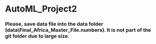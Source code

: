 # AutoML_Project2

### Please, save data file into the data folder (data\Final_Africa_Master_File.numbers). It is not part of the git folder due to large size.